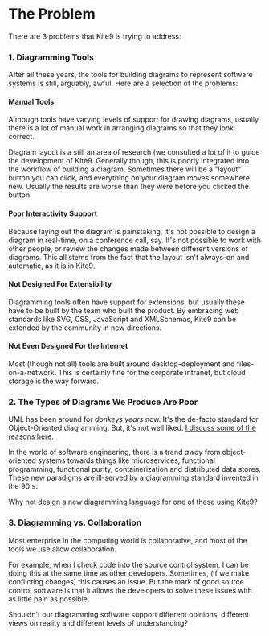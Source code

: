 # The Problem #

There are 3 problems that Kite9 is trying to address:

### 1.  Diagramming Tools ###

After all these years, the tools for building diagrams to represent software systems is still, arguably, awful.  Here are a selection of the problems:

#### Manual Tools

Although tools have varying levels of support for drawing diagrams, usually, there is a lot of manual work in arranging diagrams so that they look correct.

Diagram layout is a still an area of research (we consulted a lot of it to guide the development of Kite9.  Generally though, this is poorly integrated into the 
workflow of building a diagram.  Sometimes there will be a "layout" button you can click, and everything on your diagram moves somewhere new.  Usually the results are worse than they were before you clicked the button.

#### Poor Interactivity Support

Because laying out the diagram is painstaking, it's not possible to design a diagram in real-time, on a conference call, say.   It's not possible to work with other people, or review the changes made between different versions of diagrams.  This all stems from the fact that the layout isn't always-on and automatic, as it is in Kite9.

#### Not Designed For Extensibility

Diagramming tools often have support for extensions, but usually these have to be built by the team who built the product.  By embracing web standards like SVG, CSS, JavaScript and XMLSchemas, Kite9 can be extended by the community in new directions. 

#### Not Even Designed For the Internet

Most (though not all) tools are built around desktop-deployment and files-on-a-network.  This is certainly fine for the corporate intranet, but cloud storage is the way forward.

### 2.  The Types of Diagrams We Produce Are Poor

UML has been around for *donkeys years* now.  It's the de-facto standard for Object-Oriented diagramming.   But, it's not well liked.  [I discuss some of the reasons here.](uml.md)  

In the world of software engineering, there is a trend *away* from object-oriented systems towards things like microservices, functional programming, functional purity, containerization and distributed data stores.  These new paradigms are ill-served by a diagramming standard invented in the 90's.   

Why not design a new diagramming language for one of these using Kite9?

### 3.  Diagramming vs. Collaboration

Most enterprise in the computing world is collaborative, and most of the tools we use allow collaboration.

For example, when I check code into the source control system, I can be doing this at the same time as other 
developers.  Sometimes, (if we make conflicting changes) this causes an issue.  But the mark of good source
control software is that it allows the developers to solve these issues with as little pain as possible.

Shouldn't our diagramming software support different opinions, different views on reality and different levels of understanding?




